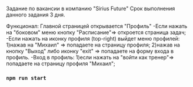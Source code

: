 Задание по вакансии в компанию "Sirius Future"
Срок выполнения данного задания 3 дня.

Функционал:
Главной страницей открывается "Профиль"
-Если нажать на "боковом" меню кнопку "Расписание"=> откроется страница задач;
-Если нажать на иконку профиля (top-right) выйдет меню профилей:
1)нажав на "Михаил" => попадаете на страницу профиля;
2)нажав на кнопку "Выход" либо иконку "exit" => попадаете на форму входа в профиль.
-Вход в профиль:
1)если нажать на "войти как тренер"=> попадаете на страницу профиля "Михаил";



### `npm run start`
